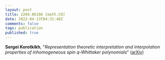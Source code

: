 ```yaml
---
layout: post
title: 2204.06166 [math.CO]
date: 2022-04-13T04:31:48Z
comments: false
tags: publication
published: true
---
```


<b>Sergei Korotkikh</b>, "<i>Representation theoretic interpretation and interpolation properties of  inhomogeneous spin $q$-Whittaker polynomials</i>" ([arXiv](http://arxiv.org/abs/2204.06166v1))
